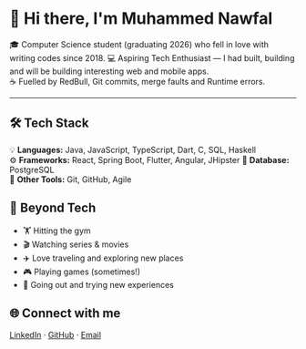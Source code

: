 # 👋 Hi there, I'm Muhammed Nawfal 

🎓 Computer Science student (graduating 2026) who fell in love with writing codes since 2018.
💻 Aspiring Tech Enthusiast — I had built, building and will be building interesting web and mobile apps.  
☕ Fuelled by RedBull, Git commits, merge faults and Runtime errors. 

---

## 🛠 Tech Stack  

💡 **Languages:** Java, JavaScript, TypeScript, Dart, C, SQL, Haskell  
⚙️ **Frameworks:** React, Spring Boot, Flutter, Angular, JHipster
🔧 **Database:** PostgreSQL  
🔧 **Other Tools:** Git, GitHub, Agile  


## 🎯 Beyond Tech  
- 🏋️ Hitting the gym
- 🎬 Watching series & movies  
- ✈️ Love traveling and exploring new places  
- 🎮 Playing games (sometimes!)  
- 🎉 Going out and trying new experiences


## 🌐 Connect with me  
[LinkedIn](https://www.linkedin.com/in/muhammed-nawfal/) · [GitHub](https://github.com/Muhammed-Nawfal) · [Email](mailto:muhammednawfal28@gmail.com)  



